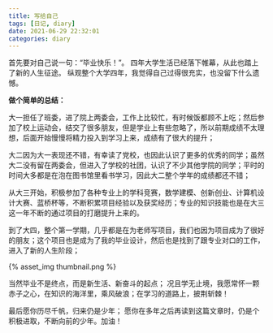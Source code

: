 ```yaml
---
title: 写给自己
tags: [日记, diary]
date: 2021-06-29 22:32:01
categories: diary
---
```


首先要对自己说一句：“毕业快乐！”。
四年大学生活已经落下帷幕，从此也踏上了新的人生征途。
纵观整个大学四年，我觉得自己过得很充实，也没留下什么遗憾。

<!-- more -->

**做个简单的总结：**

大一担任了班委，进了院上两委会，工作上比较忙，有时候饭都顾不上吃；然后参加了校上运动会，结交了很多朋友，但是学业上有些忽略了，所以前期成绩不太理想，后面开始慢慢将精力投入到学习上来，成绩有了很大的提升；

大二因为大一表现还不错，有幸读了党校，也因此认识了更多的优秀的同学；虽然大二没有留在两委会，但进入了学校的社团，认识了不少其他学院的同学；平时的时间大多都是在泡在图书馆里看书学习，因此大二整个学年的成绩都还不错；

从大三开始，积极参加了各种专业上的学科竞赛，数学建模、创新创业、计算机设计大赛、蓝桥杯等，不断积累项目经验以及获奖经历；专业的知识技能也是在大三这一年不断的通过项目的打磨提升上来的。

到了大四，整个第一学期，几乎都是在为老师写项目，我们也因为项目成为了很好的朋友；这个项目也是成为了我的毕业设计，然后也是找到了跟专业对口的工作，进入了新的人生阶段；

{% asset_img thumbnail.png %}

当然毕业不是终点，而是新生活、新奋斗的起点；
况且学无止境，我愿常怀一颗赤子之心，在知识的海洋里，乘风破浪；在学习的道路上，披荆斩棘！

最后愿你历尽千帆，归来仍是少年；
愿你在多年之后再读到这篇文章时，仍是个积极进取，不断向前的少年。加油！
